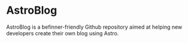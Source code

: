 # AstroBlog
AstroBlog is a befinner-friendly Github repository aimed at helping new developers create their own blog using Astro. 
